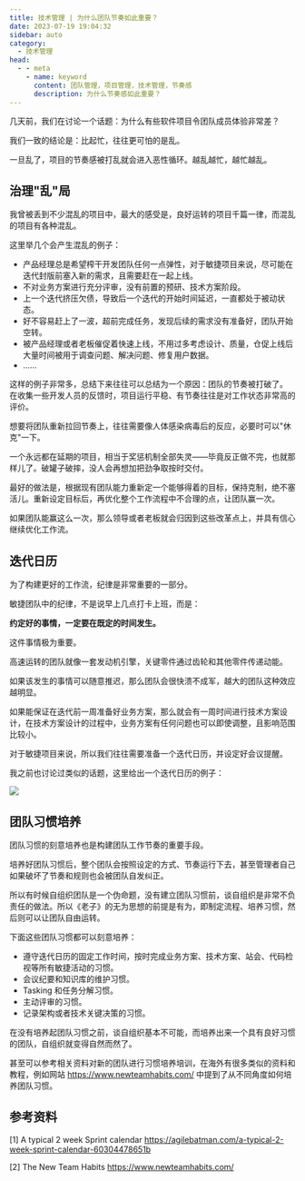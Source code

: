 ```yaml
---
title: 技术管理 | 为什么团队节奏如此重要？
date: 2023-07-19 19:04:32
sidebar: auto
category: 
  - 技术管理
head:
  - - meta
    - name: keyword
      content: 团队管理，项目管理，技术管理，节奏感
      description: 为什么节奏感如此重要？
---
```


几天前，我们在讨论一个话题：为什么有些软件项目令团队成员体验非常差？

我们一致的结论是：比起忙，往往更可怕的是乱。

一旦乱了，项目的节奏感被打乱就会进入恶性循环。越乱越忙，越忙越乱。

## 治理"乱"局

我曾被丢到不少混乱的项目中，最大的感受是，良好运转的项目千篇一律，而混乱的项目有各种混乱。

这里举几个会产生混乱的例子：

- 产品经理总是希望榨干开发团队任何一点弹性，对于敏捷项目来说，尽可能在迭代封版前塞入新的需求，且需要赶在一起上线。
- 不对业务方案进行充分评审，没有前置的预研、技术方案阶段。
- 上一个迭代挤压欠债，导致后一个迭代的开始时间延迟，一直都处于被动状态。
- 好不容易赶上了一波，超前完成任务，发现后续的需求没有准备好，团队开始空转。
- 被产品经理或者老板催促着快速上线，不用过多考虑设计、质量，仓促上线后大量时间被用于调查问题、解决问题、修复用户数据。
- ……

这样的例子非常多，总结下来往往可以总结为一个原因：团队的节奏被打破了。 在收集一些开发人员的反馈时，项目运行平稳、有节奏往往是对工作状态非常高的评价。

想要将团队重新拉回节奏上，往往需要像人体感染病毒后的反应，必要时可以"休克"一下。

一个永远都在延期的项目，相当于奖惩机制全部失灵——毕竟反正做不完，也就那样儿了。破罐子破摔，没人会再想加把劲争取按时交付。

最好的做法是，根据现有团队能力重新定一个能够得着的目标，保持克制，绝不塞活儿。重新设定目标后，再优化整个工作流程中不合理的点，让团队赢一次。

如果团队能赢这么一次，那么领导或者老板就会归因到这些改革点上，并具有信心继续优化工作流。

## 迭代日历

为了构建更好的工作流，纪律是非常重要的一部分。

敏捷团队中的纪律，不是说早上几点打卡上班，而是：

**约定好的事情，一定要在既定的时间发生。**

这件事情极为重要。

高速运转的团队就像一套发动机引擎，关键零件通过齿轮和其他零件传递动能。

如果该发生的事情可以随意推迟，那么团队会很快溃不成军，越大的团队这种效应越明显。

如果能保证在迭代前一周准备好业务方案，那么就会有一周时间进行技术方案设计，在技术方案设计的过程中，业务方案有任何问题也可以即使调整，且影响范围比较小。

对于敏捷项目来说，所以我们往往需要准备一个迭代日历，并设定好会议提醒。

我之前也讨论过类似的话题，这里给出一个迭代日历的例子：


![](http://shaogefenhao.com/assets/image-20210205231125414.2a148be3.png)

## 团队习惯培养

团队习惯的刻意培养也是构建团队工作节奏的重要手段。

培养好团队习惯后，整个团队会按照设定的方式、节奏运行下去，甚至管理者自己如果破坏了节奏和规则也会被团队自发纠正。

所以有时候自组织团队是一个伪命题，没有建立团队习惯前，谈自组织是非常不负责任的做法。所以《老子》的无为思想的前提是有为，即制定流程、培养习惯，然后则可以让团队自由运转。

下面这些团队习惯都可以刻意培养：

- 遵守迭代日历的固定工作时间，按时完成业务方案、技术方案、站会、代码检视等所有敏捷活动的习惯。
- 会议纪要和知识库的维护习惯。
- Tasking 和任务分解习惯。
- 主动评审的习惯。
- 记录架构或者技术关键决策的习惯。

在没有培养起团队习惯之前，谈自组织基本不可能，而培养出来一个具有良好习惯的团队，自组织就变得自然而然了。

甚至可以参考相关资料对新的团队进行习惯培养培训，在海外有很多类似的资料和教程，例如网站 https://www.newteamhabits.com/ 中提到了从不同角度如何培养团队习惯。

## 参考资料

[1] A typical 2 week Sprint calendar https://agilebatman.com/a-typical-2-week-sprint-calendar-60304478651b

[2] The New Team Habits https://www.newteamhabits.com/
